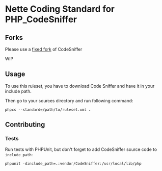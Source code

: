 Nette Coding Standard for PHP_CodeSniffer
=============================================

## Forks

Please use a [fixed fork](https://github.com/juzna/PHP_CodeSniffer) of CodeSniffer

WIP

## Usage

To use this ruleset, you have to download Code Sniffer and have it in your include path.

Then go to your sources directory and run following command:

	phpcs --standard=/path/to/ruleset.xml .


## Contributing

### Tests
Run tests with PHPUnit, but don't forget to add CodeSniffer source code to `include_path`:

    phpunit -dinclude_path=.:vendor/CodeSniffer:/usr/local/lib/php
